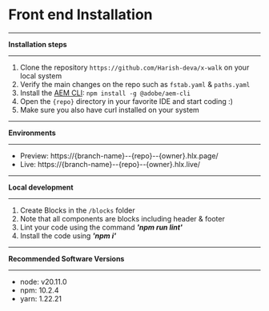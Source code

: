 # Front end Installation
***
**Installation steps**
***

1. Clone the repository `https://github.com/Harish-deva/x-walk` on your local system
1. Verify the main changes on the repo such as `fstab.yaml` & `paths.yaml`
1. Install the [AEM CLI](https://github.com/adobe/aem-cli): `npm install -g @adobe/aem-cli`
1. Open the `{repo}` directory in your favorite IDE and start coding :)
1. Make sure you also have curl installed on your system

***
**Environments**
***

- Preview: https://{branch-name}--{repo}--{owner}.hlx.page/
- Live: https://{branch-name}--{repo}--{owner}.hlx.live/

***
**Local development**
***

1. Create Blocks in the `/blocks` folder
1. Note that all components are blocks including header & footer
1. Lint your code using the command _**'npm run lint'**_
1. Install the code using _**'npm i'**_

***
**Recommended Software Versions**
***

- node: v20.11.0
- npm: 10.2.4
- yarn: 1.22.21


